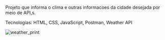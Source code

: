 Projeto que informa o clima e outras informacoes da cidade desejada por meio de API,s. 

Tecnologias: HTML, CSS, JavaScript, Postman, Weather API

![weather_print](https://user-images.githubusercontent.com/102860659/190390219-cf647f3f-640d-4953-ab33-373f806be873.png)
